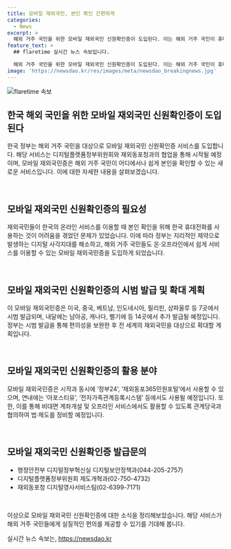 ```yaml
---
title: 모바일 재외국민, 본인 확인 간편하게
categories:
  - News
excerpt: >
  해외 거주 국민을 위한 모바일 재외국민 신원확인증이 도입된다. 이는 해외 거주 국민이 휴대전화로 본인 확인을 받을 수 있는 서비스로, 해외 주요 대사관에서 시범 발급을 시작한다. 이로써 해외 거주 국민도 국내외에서 디지털 서비스를 편리하게 이용할 수 있게 되며, 향후 금융서비스와 민원업무 등에서도 활용될 예정이다. 해당 서비스는 정부24와 재외동포365민원포털을 시작으로 확대될 예정이며, 행정안전부와 관련 부처로 문의할 수 있다.
feature_text: >
  ## flaretime 실시간 뉴스 속보입니다.

  해외 거주 국민을 위한 모바일 재외국민 신원확인증이 도입된다. 이는 해외 거주 국민이 휴대전화로 본인 확인을 받을 수 있는 서비스로, 해외 주요 대사관에서 시범 발급을 시작한다. 이로써 해외 거주 국민도 국내외에서 디지털 서비스를 편리하게 이용할 수 있게 되며, 향후 금융서비스와 민원업무 등에서도 활용될 예정이다. 해당 서비스는 정부24와 재외동포365민원포털을 시작으로 확대될 예정이며, 행정안전부와 관련 부처로 문의할 수 있다.
image: 'https://newsdao.kr/res/images/meta/newsdao_breakingnews.jpg'
---
```


<p><img src="https://newsdao.kr/res/images/meta/newsdao_breakingnews.jpg" alt="flaretime 속보" /></p>

<h2 data-ke-size="size26">한국 해외 국민을 위한 모바일 재외국민 신원확인증이 도입된다</h2>

<p>한국 정부는 해외 거주 국민을 대상으로 모바일 재외국민 신원확인증 서비스를 도입합니다. 해당 서비스는 디지털플랫폼정부위원회와 재외동포청과의 협업을 통해 시작될 예정이며, 모바일 재외국민증은 해외 거주 국민이 어디에서나 쉽게 본인을 확인할 수 있는 새로운 서비스입니다. 이에 대한 자세한 내용을 살펴보겠습니다.</p>

<p data-ke-size="size16">&nbsp;</p>

<h2 data-ke-size="size24">모바일 재외국민 신원확인증의 필요성</h2>

<p>재외국민들이 한국의 온라인 서비스를 이용할 때 본인 확인을 위해 한국 휴대전화를 사용하는 것이 어려움을 겪었던 문제가 있었습니다. 이에 따라 정부는 지리적인 제약으로 발생하는 디지털 사각지대를 해소하고, 해외 거주 국민들도 온·오프라인에서 쉽게 서비스를 이용할 수 있는 모바일 재외국민증을 도입하게 되었습니다.</p>

<p data-ke-size="size16">&nbsp;</p>

<h2 data-ke-size="size24">모바일 재외국민 신원확인증의 시범 발급 및 확대 계획</h2>

<p>이 모바일 재외국민증은 미국, 중국, 베트남, 인도네시아, 필리핀, 상파울루 등 7곳에서 시범 발급되며, 내달에는 남아공, 캐나다, 벨기에 등 14곳에서 추가 발급될 예정입니다. 정부는 시범 발급을 통해 편의성을 보완한 후 전 세계의 재외국민을 대상으로 확대할 계획입니다.</p>

<p data-ke-size="size16">&nbsp;</p>

<h2 data-ke-size="size24">모바일 재외국민 신원확인증의 활용 분야</h2>

<p>모바일 재외국민증은 시작과 동시에 ‘정부24’, ‘재외동포365민원포털’에서 사용할 수 있으며, 연내에는 ‘아포스티유’, ‘전자가족관계등록시스템’ 등에서도 사용될 예정입니다. 또한, 이를 통해 비대면 계좌개설 및 오프라인 서비스에서도 활용할 수 있도록 관계당국과 협의하여 법·제도를 정비할 예정입니다.</p>

<p data-ke-size="size16">&nbsp;</p>

<h2 data-ke-size="size24">모바일 재외국민 신원확인증 발급문의</h2>

<ul>
<li>행정안전부 디지털정부혁신실 디지털보안정책과(044-205-2757)</li>
<li>디지털플랫폼정부위원회 제도개혁과(02-750-4732)</li>
<li>재외동포청 디지털영사서비스팀(02-6399-7171)</li>
</ul>

<p data-ke-size="size16">&nbsp;</p>

<p>이상으로 모바일 재외국민 신원확인증에 대한 소식을 정리해보았습니다. 해당 서비스가 해외 거주 국민들에게 실질적인 편의를 제공할 수 있기를 기대해 봅니다.</p>
실시간 뉴스 속보는, <a href="https://newsdao.kr" rel="dofollow">https://newsdao.kr</a>



